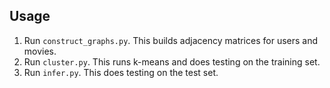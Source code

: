 ## Usage

1. Run `construct_graphs.py`. This builds adjacency matrices for users and movies.
1. Run `cluster.py`. This runs k-means and does testing on the training set.
1. Run `infer.py`. This does testing on the test set.
